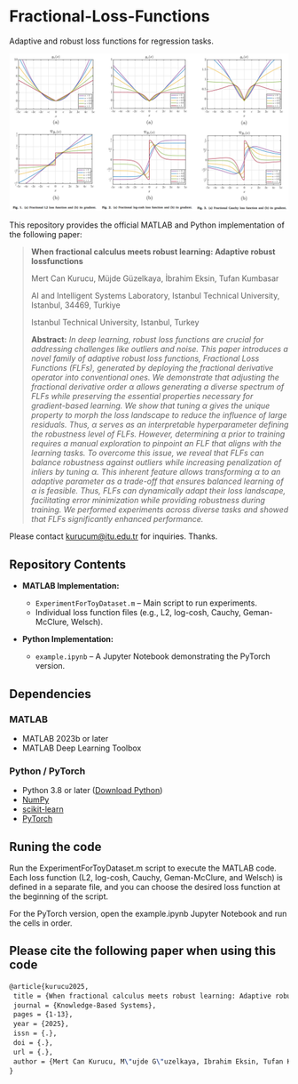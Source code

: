 # Fractional-Loss-Functions
Adaptive and robust loss functions for regression tasks.

![Fractional Loss Functions](Main_Figure.png)

This repository provides the official MATLAB and Python implementation of the following paper:

> **When fractional calculus meets robust learning: Adaptive robust lossfunctions**
>
> Mert Can Kurucu, Müjde Güzelkaya, İbrahim Eksin, Tufan Kumbasar
>
> AI and Intelligent Systems Laboratory, Istanbul Technical University, Istanbul, 34469, Turkiye
> 
> Istanbul Technical University, Istanbul, Turkey
> 
> **Abstract:**  *In deep learning, robust loss functions are crucial for addressing challenges like outliers and noise. This paper introduces a novel family of adaptive robust loss functions, Fractional Loss Functions (FLFs), generated by deploying the fractional derivative operator into conventional ones. We demonstrate that adjusting the fractional derivative order $\alpha$ allows generating a diverse spectrum of FLFs while preserving the essential properties necessary for gradient-based learning. We show that tuning $\alpha$ gives the unique property to morph the loss landscape to reduce the influence of large residuals. Thus, $\alpha$ serves as an interpretable hyperparameter defining the robustness level of FLFs. However, determining $\alpha$ prior to training requires a manual exploration to pinpoint an FLF that aligns with the learning tasks. To overcome this issue, we reveal that FLFs can balance robustness against outliers while increasing penalization of inliers by tuning $\alpha$. This inherent feature allows transforming $\alpha$ to an adaptive parameter as a trade-off that ensures balanced learning of $\alpha$ is feasible. Thus, FLFs can dynamically adapt their loss landscape, facilitating error minimization while providing robustness during training. We performed experiments across diverse tasks and showed that FLFs significantly enhanced performance.*

Please contact kurucum@itu.edu.tr for inquiries. Thanks.

## Repository Contents

- **MATLAB Implementation:**  
  - `ExperimentForToyDataset.m` – Main script to run experiments.
  - Individual loss function files (e.g., L2, log-cosh, Cauchy, Geman-McClure, Welsch).

- **Python Implementation:**  
  - `example.ipynb` – A Jupyter Notebook demonstrating the PyTorch version.

## Dependencies

### MATLAB

- MATLAB 2023b or later
- MATLAB Deep Learning Toolbox

### Python / PyTorch

- Python 3.8 or later ([Download Python](https://www.python.org/downloads/release/python-380/))
- [NumPy](https://numpy.org/)
- [scikit-learn](https://scikit-learn.org/stable/)
- [PyTorch](https://pytorch.org/)
  
## Runing the code

Run the ExperimentForToyDataset.m script to execute the MATLAB code. Each loss function (L2, log-cosh, Cauchy, Geman-McClure, and Welsch) is defined in a separate file, and you can choose the desired loss function at the beginning of the script.

For the PyTorch version, open the example.ipynb Jupyter Notebook and run the cells in order.

## Please cite the following paper when using this code
```latex
@article{kurucu2025,
 title = {When fractional calculus meets robust learning: Adaptive robust loss functions},
 journal = {Knowledge-Based Systems},
 pages = {1-13},
 year = {2025},
 issn = {.},
 doi = {.},
 url = {.},
 author = {Mert Can Kurucu, M\"ujde G\"uzelkaya, Ibrahim Eksin, Tufan Kumbasar},
}
```
